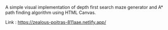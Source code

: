 A simple visual implementation of depth first search maze generator and A* path finding algorithm using HTML Canvas.

Link : https://zealous-poitras-811aae.netlify.app/
